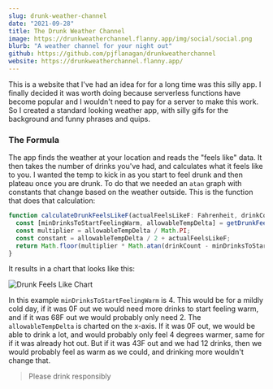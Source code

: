 ```yaml
---
slug: drunk-weather-channel
date: "2021-09-28"
title: The Drunk Weather Channel
image: https://drunkweatherchannel.flanny.app/img/social/social.png
blurb: "A weather channel for your night out"
github: https://github.com/pjflanagan/drunkweatherchannel
website: https://drunkweatherchannel.flanny.app/
---
```


This is a website that I've had an idea for for a long time was this silly app. I finally decided it was worth doing because serverless functions have become popular and I wouldn't need to pay for a server to make this work. So I created a standard looking weather app, with silly gifs for the background and funny phrases and quips.

### The Formula

The app finds the weather at your location and reads the "feels like" data. It then takes the number of drinks you've had, and calculates what it feels like to you. I wanted the temp to kick in as you start to feel drunk and then plateau once you are drunk. To do that we needed an `atan` graph with constants that change based on the weather outside. This is the function that does that calculation:

```ts
function calculateDrunkFeelsLikeF(actualFeelsLikeF: Fahrenheit, drinkCount: number): Fahrenheit {
  const [minDrinksToStartFeelingWarm, allowableTempDelta] = getDrunkFeelsLikeFormulaConstants(actualFeelsLikeF); 
  const multiplier = allowableTempDelta / Math.PI;
  const constant = allowableTempDelta / 2 + actualFeelsLikeF; 
  return Math.floor(multiplier * Math.atan(drinkCount - minDrinksToStartFeelingWarm) + constant); 
}
```

It results in a chart that looks like this:

![Drunk Feels Like Chart](/blog/2021/drunk-weather-channel/feels-like-chart.png)

In this example `minDrinksToStartFeelingWarm` is 4. This would be for a mildly cold day, if it was 0F out we would need more drinks to start feeling warm, and if it was 68F out we would probably only need 2. The `allowableTempDelta` is charted on the x-axis. If it was 0F out, we would be able to drink a lot, and would probably only feel 4 degrees warmer, same for if it was already hot out. But if it was 43F out and we had 12 drinks, then we would probably feel as warm as we could, and drinking more wouldn't change that.

> Please drink responsibly
